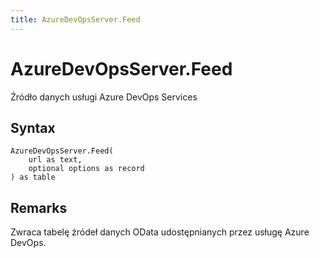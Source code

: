 ```yaml
---
title: AzureDevOpsServer.Feed
---
```


# AzureDevOpsServer.Feed


Źródło danych usługi Azure DevOps Services


## Syntax

```powerquery
AzureDevOpsServer.Feed(
    url as text,
    optional options as record
) as table
```


## Remarks

Zwraca tabelę źródeł danych OData udostępnianych przez usługę Azure DevOps.


